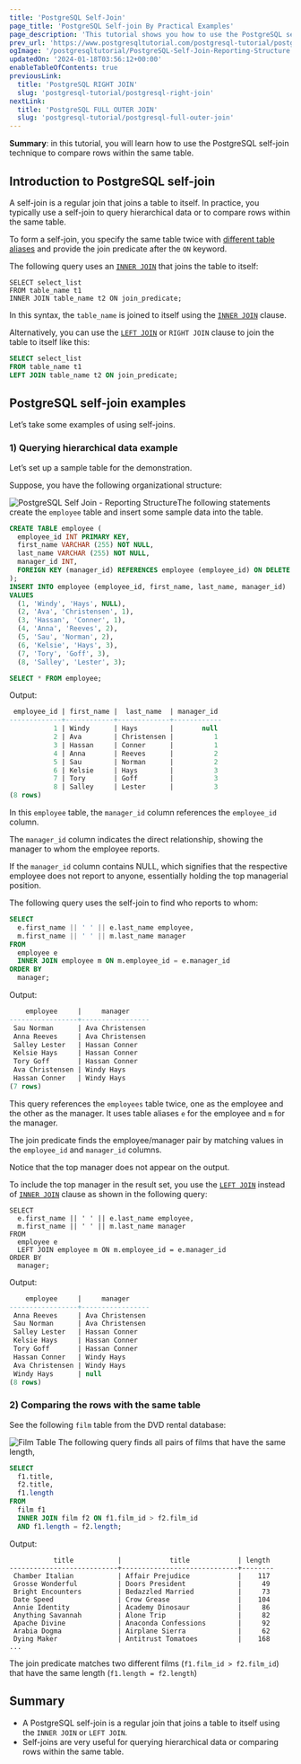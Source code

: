 ```yaml
---
title: 'PostgreSQL Self-Join'
page_title: 'PostgreSQL Self-join By Practical Examples'
page_description: 'This tutorial shows you how to use the PostgreSQL self-join technique to join a table to itself.'
prev_url: 'https://www.postgresqltutorial.com/postgresql-tutorial/postgresql-self-join/'
ogImage: '/postgresqltutorial/PostgreSQL-Self-Join-Reporting-Structure.png'
updatedOn: '2024-01-18T03:56:12+00:00'
enableTableOfContents: true
previousLink:
  title: 'PostgreSQL RIGHT JOIN'
  slug: 'postgresql-tutorial/postgresql-right-join'
nextLink:
  title: 'PostgreSQL FULL OUTER JOIN'
  slug: 'postgresql-tutorial/postgresql-full-outer-join'
---
```


**Summary**: in this tutorial, you will learn how to use the PostgreSQL self\-join technique to compare rows within the same table.

## Introduction to PostgreSQL self\-join

A self\-join is a regular join that joins a table to itself. In practice, you typically use a self\-join to query hierarchical data or to compare rows within the same table.

To form a self\-join, you specify the same table twice with [different table aliases](postgresql-alias) and provide the join predicate after the `ON` keyword.

The following query uses an [`INNER JOIN`](postgresql-inner-join) that joins the table to itself:

```sqlsql
SELECT select_list
FROM table_name t1
INNER JOIN table_name t2 ON join_predicate;
```

In this syntax, the `table_name` is joined to itself using the [`INNER JOIN`](postgresql-inner-join) clause.

Alternatively, you can use the [`LEFT JOIN`](postgresql-left-join) or `RIGHT JOIN` clause to join the table to itself like this:

```sql
SELECT select_list
FROM table_name t1
LEFT JOIN table_name t2 ON join_predicate;
```

## PostgreSQL self\-join examples

Let’s take some examples of using self\-joins.

### 1\) Querying hierarchical data example

Let’s set up a sample table for the demonstration.

Suppose, you have the following organizational structure:

![PostgreSQL Self Join - Reporting Structure](/postgresqltutorial/PostgreSQL-Self-Join-Reporting-Structure.png)The following statements create the `employee` table and insert some sample data into the table.

```sql
CREATE TABLE employee (
  employee_id INT PRIMARY KEY,
  first_name VARCHAR (255) NOT NULL,
  last_name VARCHAR (255) NOT NULL,
  manager_id INT,
  FOREIGN KEY (manager_id) REFERENCES employee (employee_id) ON DELETE CASCADE
);
INSERT INTO employee (employee_id, first_name, last_name, manager_id)
VALUES
  (1, 'Windy', 'Hays', NULL),
  (2, 'Ava', 'Christensen', 1),
  (3, 'Hassan', 'Conner', 1),
  (4, 'Anna', 'Reeves', 2),
  (5, 'Sau', 'Norman', 2),
  (6, 'Kelsie', 'Hays', 3),
  (7, 'Tory', 'Goff', 3),
  (8, 'Salley', 'Lester', 3);

SELECT * FROM employee;
```

Output:

```sql
 employee_id | first_name |  last_name  | manager_id
-------------+------------+-------------+------------
           1 | Windy      | Hays        |       null
           2 | Ava        | Christensen |          1
           3 | Hassan     | Conner      |          1
           4 | Anna       | Reeves      |          2
           5 | Sau        | Norman      |          2
           6 | Kelsie     | Hays        |          3
           7 | Tory       | Goff        |          3
           8 | Salley     | Lester      |          3
(8 rows)
```

In this `employee` table, the `manager_id` column references the `employee_id` column.

The `manager_id` column indicates the direct relationship, showing the manager to whom the employee reports.

If the `manager_id` column contains NULL, which signifies that the respective employee does not report to anyone, essentially holding the top managerial position.

The following query uses the self\-join to find who reports to whom:

```sql
SELECT
  e.first_name || ' ' || e.last_name employee,
  m.first_name || ' ' || m.last_name manager
FROM
  employee e
  INNER JOIN employee m ON m.employee_id = e.manager_id
ORDER BY
  manager;
```

Output:

```sql
    employee     |     manager
-----------------+-----------------
 Sau Norman      | Ava Christensen
 Anna Reeves     | Ava Christensen
 Salley Lester   | Hassan Conner
 Kelsie Hays     | Hassan Conner
 Tory Goff       | Hassan Conner
 Ava Christensen | Windy Hays
 Hassan Conner   | Windy Hays
(7 rows)
```

This query references the `employees` table twice, one as the employee and the other as the manager. It uses table aliases `e` for the employee and `m` for the manager.

The join predicate finds the employee/manager pair by matching values in the `employee_id` and `manager_id` columns.

Notice that the top manager does not appear on the output.

To include the top manager in the result set, you use the [`LEFT JOIN`](postgresql-left-join) instead of [`INNER JOIN`](postgresql-inner-join) clause as shown in the following query:

```
SELECT
  e.first_name || ' ' || e.last_name employee,
  m.first_name || ' ' || m.last_name manager
FROM
  employee e
  LEFT JOIN employee m ON m.employee_id = e.manager_id
ORDER BY
  manager;
```

Output:

```sql
    employee     |     manager
-----------------+-----------------
 Anna Reeves     | Ava Christensen
 Sau Norman      | Ava Christensen
 Salley Lester   | Hassan Conner
 Kelsie Hays     | Hassan Conner
 Tory Goff       | Hassan Conner
 Hassan Conner   | Windy Hays
 Ava Christensen | Windy Hays
 Windy Hays      | null
(8 rows)
```

### 2\) Comparing the rows with the same table

See the following `film` table from the DVD rental database:

![Film Table](/postgresqltutorial/film_table.png)
The following query finds all pairs of films that have the same length,

```sql
SELECT
  f1.title,
  f2.title,
  f1.length
FROM
  film f1
  INNER JOIN film f2 ON f1.film_id > f2.film_id
  AND f1.length = f2.length;
```

Output:

```
           title           |            title            | length
---------------------------+-----------------------------+--------
 Chamber Italian           | Affair Prejudice            |    117
 Grosse Wonderful          | Doors President             |     49
 Bright Encounters         | Bedazzled Married           |     73
 Date Speed                | Crow Grease                 |    104
 Annie Identity            | Academy Dinosaur            |     86
 Anything Savannah         | Alone Trip                  |     82
 Apache Divine             | Anaconda Confessions        |     92
 Arabia Dogma              | Airplane Sierra             |     62
 Dying Maker               | Antitrust Tomatoes          |    168
...
```

The join predicate matches two different films (`f1.film_id > f2.film_id`) that have the same length (`f1.length = f2.length`)

## Summary

- A PostgreSQL self\-join is a regular join that joins a table to itself using the `INNER JOIN` or `LEFT JOIN`.
- Self\-joins are very useful for querying hierarchical data or comparing rows within the same table.
